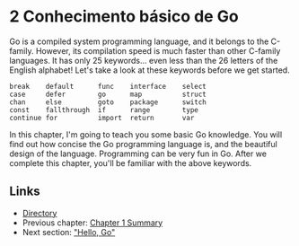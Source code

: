 # 2 Conhecimento básico de Go

Go is a compiled system programming language, and it belongs to the C-family. However, its compilation speed is much faster than other C-family languages. It has only 25 keywords... even less than the 26 letters of the English alphabet! Let's take a look at these keywords before we get started.

	break    default      func    interface    select
	case     defer        go      map          struct
	chan     else         goto    package      switch
	const    fallthrough  if      range        type
	continue for          import  return       var

In this chapter, I'm going to teach you some basic Go knowledge. You will find out how concise the Go programming language is, and the beautiful design of the language. Programming can be very fun in Go. After we complete this chapter, you'll be familiar with the above keywords.

## Links

- [Directory](preface.md)
- Previous chapter: [Chapter 1 Summary](01.5.md)
- Next section: ["Hello, Go"](02.1.md)

